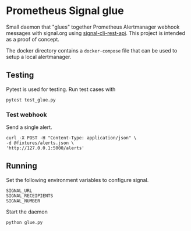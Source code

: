 # Prometheus Signal glue

Small daemon that "glues" together Prometheus Alertmanager webhook messages with signal.org using [signal-cli-rest-api](https://github.com/bbernhard/signal-cli-rest-api). This project is intended as a proof of concept.

The docker directory contains a `docker-compose` file that can be used to setup a local alertmanager.

## Testing

Pytest is used for testing. Run test cases with

```shell
pytest test_glue.py
```

### Test webhook

Send a single alert.

```shell
curl -X POST -H "Content-Type: application/json" \
-d @fixtures/alerts.json \
'http://127.0.0.1:5000/alerts'
```

## Running

Set the following environment variables to configure signal. 

```env
SIGNAL_URL
SIGNAL_RECEIPIENTS
SIGNAL_NUMBER
```

Start the daemon

```shell
python glue.py
```
